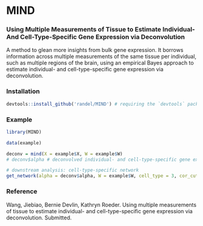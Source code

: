 MIND
=====

### Using Multiple Measurements of Tissue to Estimate Individual- And Cell-Type-Specific Gene Expression via Deconvolution

A method to glean more insights from bulk gene expression. It borrows information across multiple measurements of the same tissue per individual, such as multiple regions of the brain, using an empirical Bayes approach to estimate individual- and cell-type-specific gene expression via deconvolution.

### Installation

```r
devtools::install_github('randel/MIND') # requiring the `devtools` package
```

### Example

```r
library(MIND)

data(example)

deconv = mind(X = example$X, W = example$W)
# deconv$alpha # deconvolved individual- and cell-type-specific gene expression

# downstream analysis: cell-type-specific network
get_network(alpha = deconv$alpha, W = example$W, cell_type = 3, cor_cutoff = 0.7)
```

### Reference
Wang, Jiebiao, Bernie Devlin, Kathryn Roeder. Using multiple measurements of tissue to estimate individual- and cell-type-specific gene expression via deconvolution. Submitted.
